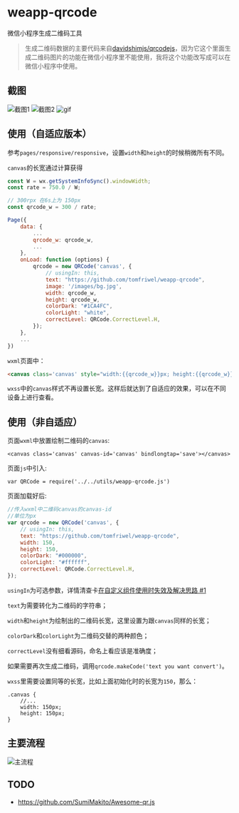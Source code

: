 



# weapp-qrcode
微信小程序生成二维码工具    

> 生成二维码数据的主要代码来自[davidshimjs/qrcodejs](https://github.com/davidshimjs/qrcodejs)，因为它这个里面生成二维码图片的功能在微信小程序里不能使用，我将这个功能改写成可以在微信小程序中使用。

## 截图

![截图1](http://upload-images.jianshu.io/upload_images/2158535-a571aa52e76c5fd4.png?imageMogr2/auto-orient/strip%7CimageView2/2/w/300)
![截图2](http://upload-images.jianshu.io/upload_images/2158535-e83a4b25271ab401.png?imageMogr2/auto-orient/strip%7CimageView2/2/w/300)
![gif](http://upload-images.jianshu.io/upload_images/2158535-1aebcd12a2ff1272.gif?imageMogr2/auto-orient/strip%7CimageView2/2/w/300)

## 使用（自适应版本）

参考`pages/responsive/responsive`，设置`width`和`height`的时候稍微所有不同。

`canvas`的长宽通过计算获得
```js
const W = wx.getSystemInfoSync().windowWidth;
const rate = 750.0 / W;

// 300rpx 在6s上为 150px
const qrcode_w = 300 / rate;

Page({
    data: {
        ...
        qrcode_w: qrcode_w,
        ...
    },
    onLoad: function (options) {
        qrcode = new QRCode('canvas', {
            // usingIn: this,
            text: "https://github.com/tomfriwel/weapp-qrcode",
            image: '/images/bg.jpg',
            width: qrcode_w,
            height: qrcode_w,
            colorDark: "#1CA4FC",
            colorLight: "white",
            correctLevel: QRCode.CorrectLevel.H,
        });
    },
    ...
})
```

`wxml`页面中：
```html
<canvas class='canvas' style="width:{{qrcode_w}}px; height:{{qrcode_w}}px;" canvas-id='canvas' bindlongtap='save'></canvas>
```

`wxss`中的`canvas`样式不再设置长宽。这样后就达到了自适应的效果，可以在不同设备上进行查看。

## 使用（非自适应）

页面`wxml`中放置绘制二维码的`canvas`:
```
<canvas class='canvas' canvas-id='canvas' bindlongtap='save'></canvas>
```

页面`js`中引入:
```
var QRCode = require('../../utils/weapp-qrcode.js')
```

页面加载好后:
```js
//传入wxml中二维码canvas的canvas-id
//单位为px
var qrcode = new QRCode('canvas', {
    // usingIn: this,
    text: "https://github.com/tomfriwel/weapp-qrcode",
    width: 150,
    height: 150,
    colorDark: "#000000",
    colorLight: "#ffffff",
    correctLevel: QRCode.CorrectLevel.H,
});
```

`usingIn`为可选参数，详情清查卡[在自定义组件使用时失效及解决思路 #1](https://github.com/tomfriwel/weapp-qrcode/issues/1)

`text`为需要转化为二维码的字符串；

`width`和`height`为绘制出的二维码长宽，这里设置为跟`canvas`同样的长宽；

`colorDark`和`colorLight`为二维码交替的两种颜色；

`correctLevel`没有细看源码，命名上看应该是准确度；

如果需要再次生成二维码，调用`qrcode.makeCode('text you want convert')`。

`wxss`里需要设置同等的长宽，比如上面初始化时的长宽为`150`，那么：
```
.canvas {
    //...
    width: 150px;
    height: 150px;
}
```

## 主要流程

![主流程](http://upload-images.jianshu.io/upload_images/2158535-eb145383b2c50518.png?imageMogr2/auto-orient/strip%7CimageView2/2/w/800)

## TODO

* https://github.com/SumiMakito/Awesome-qr.js
